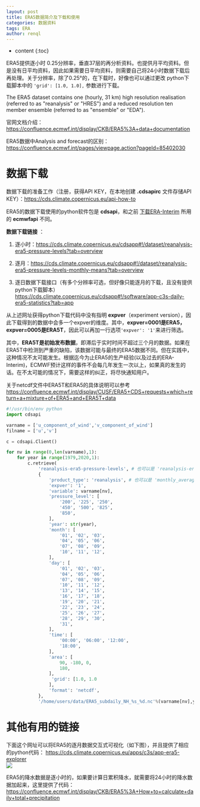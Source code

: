 ```yaml
---
layout: post
title: ERA5数据简介及下载和使用
categories: 数据资料
tags: ERA
author: renql
---
```


* content
{:toc}

ERA5提供逐小时 0.25分辨率，垂直37层的再分析资料。也提供月平均资料。但是没有日平均资料，因此如果需要日平均资料，则需要自己将24小时数据下载后再处理。关于分辨率，除了0.25°的，在下载时，好像也可以通过更改 python下载脚本中的 `'grid': [1.0, 1.0],` 参数进行下载。

The ERA5 dataset contains one (hourly, 31 km) high resolution realisation (referred to as "reanalysis" or "HRES") and a reduced resolution ten member ensemble (referred to as "ensemble" or "EDA"). 

官网文档介绍：<a href="https://confluence.ecmwf.int/display/CKB/ERA5%3A+data+documentation" target="_blank">https://confluence.ecmwf.int/display/CKB/ERA5%3A+data+documentation</a> 

ERA5数据中Analysis and forecast的区别：<a href="https://confluence.ecmwf.int/pages/viewpage.action?pageId=85402030" target="_blank">https://confluence.ecmwf.int/pages/viewpage.action?pageId=85402030</a> 

# 数据下载
数据下载的准备工作（注册，获得API KEY，在本地创建 **.cdsapirc** 文件存储API KEY）：<a href="https://cds.climate.copernicus.eu/api-how-to" target="_blank">https://cds.climate.copernicus.eu/api-how-to</a> 

ERA5的数据下载使用的python软件包是 **cdsapi**，和之前 <a href="https://renqlsysu.github.io/2020/05/03/ERA_py/" target="_blank">下载ERA-Interim</a> 所用的 **ecmwfapi** 不同。

**数据下载链接** ：  

1. 逐小时：<a href="https://cds.climate.copernicus.eu/cdsapp#!/dataset/reanalysis-era5-pressure-levels?tab=overview" target="_blank">https://cds.climate.copernicus.eu/cdsapp#!/dataset/reanalysis-era5-pressure-levels?tab=overview</a> 

2. 逐月：<a href="https://cds.climate.copernicus.eu/cdsapp#!/dataset/reanalysis-era5-pressure-levels-monthly-means?tab=overview" target="_blank">https://cds.climate.copernicus.eu/cdsapp#!/dataset/reanalysis-era5-pressure-levels-monthly-means?tab=overview</a> 

3. 逐日数据下载接口（有多个分辨率可选，但好像只能逐月的下载，且没有提供python下载脚本） <a href="https://cds.climate.copernicus.eu/cdsapp#!/software/app-c3s-daily-era5-statistics?tab=app" target="_blank">https://cds.climate.copernicus.eu/cdsapp#!/software/app-c3s-daily-era5-statistics?tab=app</a> 

从上述网址获得python下载代码中没有指明 **expver**（experiment version），因此下载得到的数据中会多一个expver的维度。其中，**expver=0001是ERA5，expver=0005是ERA5T**，因此可以再加一行选项`'expver': '1'`来进行筛选。

其中，**ERA5T是初始发布数据**，即滞后于实时时间不超过三个月的数据。如果在ERA5T中检测到严重的缺陷，该数据可能与最终的ERA5数据不同。但在实践中，这种情况不太可能发生。根据迄今为止ERA5的生产经验(以及过去的ERA-Interim)，ECMWF预计这样的事件不会每几年发生一次以上，如果真的发生的话。在不太可能的情况下，需要这样的纠正，将尽快通知用户。

关于netcdf文件中ERA5T和ERA5的具体说明可以参考<a href="https://confluence.ecmwf.int/display/CUSF/ERA5+CDS+requests+which+return+a+mixture+of+ERA5+and+ERA5T+data" target="_blank">https://confluence.ecmwf.int/display/CUSF/ERA5+CDS+requests+which+return+a+mixture+of+ERA5+and+ERA5T+data</a>  

```python
#!/usr/bin/env python
import cdsapi

varname = ['u_component_of_wind','v_component_of_wind']
filname = ['u','v']

c = cdsapi.Client()

for nv in range(0,len(varname),1):
    for year in range(1979,2020,1):
        c.retrieve(
            'reanalysis-era5-pressure-levels', # 也可以是 'reanalysis-era5-single-levels-monthly-means'，
            {
                'product_type': 'reanalysis', # 也可以是 'monthly_averaged_reanalysis'
                'expver': '1',
                'variable': varname[nv],
                'pressure_level': [
                    '200', '225', '250',
                    '450', '500', '825',
                    '850',
                ],
                'year': str(year),
                'month': [
                    '01', '02', '03',
                    '04', '05', '06',
                    '07', '08', '09',
                    '10', '11', '12',
                ],
                'day': [
                    '01', '02', '03',
                    '04', '05', '06',
                    '07', '08', '09',
                    '10', '11', '12',
                    '13', '14', '15',
                    '16', '17', '18',
                    '19', '20', '21',
                    '22', '23', '24',
                    '25', '26', '27',
                    '28', '29', '30',
                    '31',
                ],
                'time': [
                    '00:00', '06:00', '12:00',
                    '18:00',
                ],
                'area': [
                    90, -180, 0,
                    180,
                ],
                 'grid': [1.0, 1.0
                ],
                'format': 'netcdf',
            },
            '/home/users/data/ERA5_subdaily_NH_%s_%d.nc'%(varname[nv],year))
```

# 其他有用的链接

下面这个网址可以将ERA5的逐月数据交互式可视化（如下图），并且提供了相应的python代码： <a href="https://cds.climate.copernicus.eu/apps/c3s/app-era5-explorer" target="_blank">https://cds.climate.copernicus.eu/apps/c3s/app-era5-explorer</a>   
![](https://z3.ax1x.com/2021/11/18/IINrAf.png)  

ERA5的降水数据是逐小时的，如果要计算日累积降水，就需要将24小时的降水数据加起来，这里提供了代码： <a href="https://confluence.ecmwf.int/display/CKB/ERA5%3A+How+to+calculate+daily+total+precipitation" target="_blank">https://confluence.ecmwf.int/display/CKB/ERA5%3A+How+to+calculate+daily+total+precipitation</a> 
